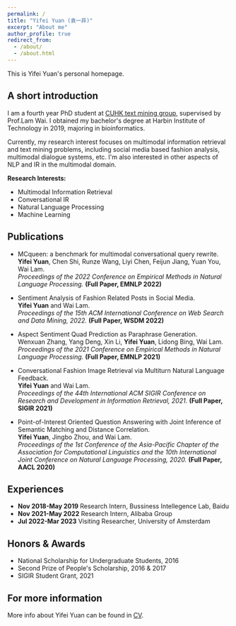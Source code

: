 ```yaml
---
permalink: /
title: "Yifei Yuan (袁一菲)"
excerpt: "About me"
author_profile: true
redirect_from: 
  - /about/
  - /about.html
---
```


This is Yifei Yuan's personal homepage. 

## A short introduction
I am a fourth year PhD student at [CUHK text mining group](https://www1.se.cuhk.edu.hk/~textmine/), supervised by Prof.Lam Wai. I obtained my bachelor's degree at Harbin Institute of Technology in 2019, majoring in bioinformatics.

Currently, my research interest focuses on multimodal information retrieval and text mining problems, including social media based fashion analysis, multimodal dialogue systems, etc. I'm also interested in other aspects of NLP and IR in the multimodal domain. 

<b>Research Interests:</b>
* Multimodal Information Retrieval
* Conversational IR
* Natural Language Processing
* Machine Learning


<!-- <b>Research Highlights:</b>
* Development of [spectral transformation](https://doi.org/10.1029/2019WR026962) and its [application](https://doi.org/10.1016/j.jhydrol.2021.126816) in hydro-climatology
* An open-source tool for improved system modelling: [Wavelet System Prediction (WASP)](https://doi.org/10.1016/j.envsoft.2020.104907)
* Quantification of future changes in drought and [agricultural production](https://doi.org/10.1007/s00704-018-2617-z) under global warming
* Development of [index-based drought insurance](https://doi.org/10.1108/AFR-02-2020-0020) for disaster risk transfer -->

## Publications
* MCqueen: a benchmark for multimodal conversational query rewrite.  
**Yifei Yuan**, Chen Shi, Runze Wang, Liyi Chen, Feijun Jiang, Yuan You, Wai Lam.  
*Proceedings of the 2022 Conference on Empirical Methods in Natural Language Processing.* **(Full Paper, EMNLP 2022)**

* Sentiment Analysis of Fashion Related Posts in Social Media.    
**Yifei Yuan** and Wai Lam.   
*Proceedings of the 15th ACM International Conference on Web Search and Data Mining, 2022.* **(Full Paper, WSDM 2022)**

* Aspect Sentiment Quad Prediction as Paraphrase Generation.  
Wenxuan Zhang, Yang Deng, Xin Li, **Yifei Yuan**, Lidong Bing, Wai Lam.  
*Proceedings of the 2021 Conference on Empirical Methods in Natural Language Processing.* **(Full Paper, EMNLP 2021)**


* Conversational Fashion Image Retrieval via Multiturn Natural Language Feedback.  
**Yifei Yuan** and Wai Lam.  
*Proceedings of the 44th International ACM SIGIR Conference on Research and Development in Information Retrieval, 2021.*  **(Full Paper, SIGIR 2021)**

* Point-of-Interest Oriented Question Answering with Joint Inference of Semantic Matching and Distance Correlation.  
**Yifei Yuan**, Jingbo Zhou, and Wai Lam.  
*Proceedings of the 1st Conference of the Asia-Pacific Chapter of the Association for Computational Linguistics and the 10th International Joint Conference on Natural Language Processing, 2020.* **(Full Paper, AACL 2020)**

## Experiences
* **Nov 2018-May 2019** Research Intern, Bussiness Intellegence Lab, Baidu
* **Nov 2021-May 2022** Research Intern, Alibaba Group
* **Jul 2022-Mar 2023** Visiting Researcher, University of Amsterdam


## Honors & Awards
* National Scholarship for Undergraduate Students, 2016
* Second Prize of People's Scholarship, 2016 & 2017
* SIGIR Student Grant, 2021

## For more information
More info about Yifei Yuan can be found in [CV](https://drive.google.com/file/d/1e_DGE5ln-HdYYc8Ncgk4Lmi8hB5GfNrk/view?usp=sharing).
